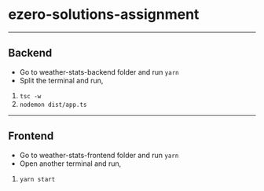 # ezero-solutions-assignment
---
## Backend
- Go to weather-stats-backend folder and run `yarn`
- Split the terminal and run,
 1. `tsc -w`
 2. `nodemon dist/app.ts`

---

## Frontend
- Go to weather-stats-frontend folder and run `yarn`
- Open another terminal and run,
 1. `yarn start`